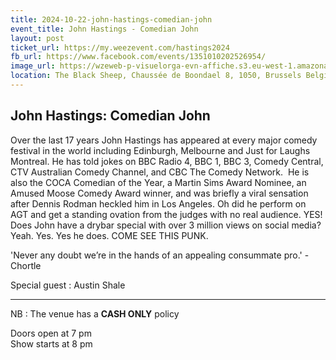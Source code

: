 ```yaml
---
title: 2024-10-22-john-hastings-comedian-john
event_title: John Hastings - Comedian John
layout: post
ticket_url: https://my.weezevent.com/hastings2024
fb_url: https://www.facebook.com/events/1351010202526954/
image_url: https://wzeweb-p-visuelorga-evn-affiche.s3.eu-west-1.amazonaws.com/affiche_1194653.png
location: The Black Sheep, Chaussée de Boondael 8, 1050, Brussels Belgium
---
```

<h2>John Hastings: Comedian John </h2>

Over the last 17 years John Hastings has appeared at every major comedy festival in the world including Edinburgh, Melbourne and Just for Laughs Montreal. He has told jokes on BBC Radio 4, BBC 1, BBC 3, Comedy Central, CTV Australian Comedy Channel, and CBC The Comedy Network.  He is also the COCA Comedian of the Year, a Martin Sims Award Nominee, an Amused Moose Comedy Award winner, and was briefly a viral sensation after Dennis Rodman heckled him in Los Angeles. Oh did he perform on AGT and get a standing ovation from the judges with no real audience. YES! Does <span class="il">John have a drybar special with over 3 million views on social media? Yeah. Yes. Yes he does. COME SEE THIS PUNK.

'Never any doubt we’re in the hands of an appealing consummate pro.' - Chortle

Special guest : Austin Shale

<hr>
NB : The venue has a <strong>CASH ONLY</strong> policy

Doors open at 7 pm<br>
Show starts at 8 pm
